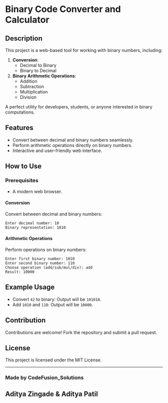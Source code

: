 # Binary Code Converter and Calculator

## Description
This project is a web-based tool for working with binary numbers, including:
1. **Conversion**:
   - Decimal to Binary
   - Binary to Decimal
2. **Binary Arithmetic Operations**:
   - Addition
   - Subtraction
   - Multiplication
   - Division

A perfect utility for developers, students, or anyone interested in binary computations.

## Features
- Convert between decimal and binary numbers seamlessly.
- Perform arithmetic operations directly on binary numbers.
- Interactive and user-friendly web interface.

## How to Use

### Prerequisites
- A modern web browser.
#### Conversion
Convert between decimal and binary numbers:
```plaintext
Enter decimal number: 10
Binary representation: 1010
```

#### Arithmetic Operations
Perform operations on binary numbers:
```plaintext
Enter first binary number: 1010
Enter second binary number: 110
Choose operation (add/sub/mul/div): add
Result: 10000
```

## Example Usage
- Convert `42` to binary: Output will be `101010`.
- Add `1010` and `110`: Output will be `10000`.

## Contribution
Contributions are welcome! Fork the repository and submit a pull request.

## License
This project is licensed under the MIT License.

---

### Made by CodeFusion_Solutions 
## Aditya Zingade & Aditya Patil
